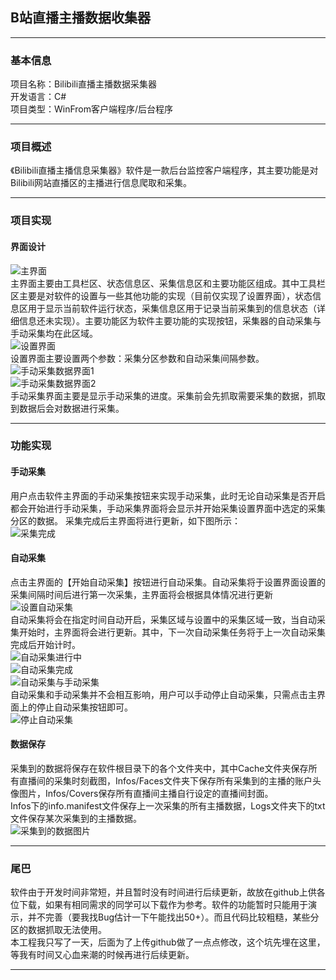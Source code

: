 ## B站直播主播数据收集器  
---
### 基本信息
项目名称：Bilibili直播主播数据采集器  
开发语言：C#  
项目类型：WinFrom客户端程序/后台程序  

---
### 项目概述
《Bilibili直播主播信息采集器》软件是一款后台监控客户端程序，其主要功能是对Bilibili网站直播区的主播进行信息爬取和采集。  

---
### 项目实现

#### 界面设计
![主界面](https://raw.githubusercontent.com/GhostYii/BilibiliUPInfoCollector/master/ReadmeImgs/1.png)  
主界面主要由工具栏区、状态信息区、采集信息区和主要功能区组成。其中工具栏区主要是对软件的设置与一些其他功能的实现（目前仅实现了设置界面），状态信息区用于显示当前软件运行状态，采集信息区用于记录当前采集到的信息状态（详细信息还未实现）。主要功能区为软件主要功能的实现按钮，采集器的自动采集与手动采集均在此区域。  
![设置界面](https://raw.githubusercontent.com/GhostYii/BilibiliUPInfoCollector/master/ReadmeImgs/2.png)  
设置界面主要设置两个参数：采集分区参数和自动采集间隔参数。  
![手动采集数据界面1](https://raw.githubusercontent.com/GhostYii/BilibiliUPInfoCollector/master/ReadmeImgs/3.png)  
![手动采集数据界面2](https://raw.githubusercontent.com/GhostYii/BilibiliUPInfoCollector/master/ReadmeImgs/4.png)  
手动采集界面主要是显示手动采集的进度。采集前会先抓取需要采集的数据，抓取到数据后会对数据进行采集。  

---
### 功能实现

#### 手动采集
用户点击软件主界面的手动采集按钮来实现手动采集，此时无论自动采集是否开启都会开始进行手动采集，手动采集界面将会显示并开始采集设置界面中选定的采集分区的数据。
采集完成后主界面将进行更新，如下图所示：  
![采集完成](https://raw.githubusercontent.com/GhostYii/BilibiliUPInfoCollector/master/ReadmeImgs/5.png)  

#### 自动采集
点击主界面的【开始自动采集】按钮进行自动采集。自动采集将于设置界面设置的采集间隔时间后进行第一次采集，主界面将会根据具体情况进行更新  
![设置自动采集](https://raw.githubusercontent.com/GhostYii/BilibiliUPInfoCollector/master/ReadmeImgs/6.png)  
自动采集将会在指定时间自动开启，采集区域与设置中的采集区域一致，当自动采集开始时，主界面将会进行更新。其中，下一次自动采集任务将于上一次自动采集完成后开始计时。  
![自动采集进行中](https://raw.githubusercontent.com/GhostYii/BilibiliUPInfoCollector/master/ReadmeImgs/7.png)  
![自动采集完成](https://raw.githubusercontent.com/GhostYii/BilibiliUPInfoCollector/master/ReadmeImgs/8.png)  
![自动采集与手动采集](https://raw.githubusercontent.com/GhostYii/BilibiliUPInfoCollector/master/ReadmeImgs/9.png)  
自动采集和手动采集并不会相互影响，用户可以手动停止自动采集，只需点击主界面上的停止自动采集按钮即可。  
![停止自动采集](https://raw.githubusercontent.com/GhostYii/BilibiliUPInfoCollector/master/ReadmeImgs/10.png)  

#### 数据保存
采集到的数据将保存在软件根目录下的各个文件夹中，其中Cache文件夹保存所有直播间的采集时刻截图，Infos/Faces文件夹下保存所有采集到的主播的账户头像图片，Infos/Covers保存所有直播间主播自行设定的直播间封面。  
Infos下的info.manifest文件保存上一次采集的所有主播数据，Logs文件夹下的txt文件保存某次采集到的主播数据。  
![采集到的数据图片](https://raw.githubusercontent.com/GhostYii/BilibiliUPInfoCollector/master/ReadmeImgs/11.png)

---
### 尾巴
软件由于开发时间非常短，并且暂时没有时间进行后续更新，故放在github上供各位下载，如果有相同需求的同学可以下载作为参考。软件的功能暂时只能用于演示，并不完善（要我找Bug估计一下午能找出50+）。而且代码比较粗糙，某些分区的数据抓取无法使用。  
本工程我只写了一天，后面为了上传github做了一点点修改，这个坑先埋在这里，等我有时间又心血来潮的时候再进行后续更新。  

---
